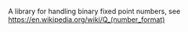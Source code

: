 A library for handling binary fixed point numbers, see https://en.wikipedia.org/wiki/Q_(number_format)



